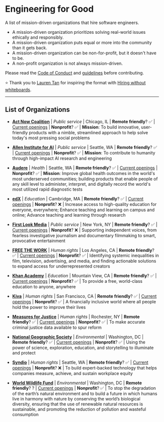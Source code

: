# Engineering for Good
A list of mission-driven organizations that hire software engineers.

- A mission-driven organization prioritizes solving real-world issues ethically and responsibly.
- A mission-driven organization puts equal or more into the community than it gets back.
- A mission-driven organization can be non-for-profit, but it doesn't have to be.
- A non-profit organization is not always mission-driven.

Please read the [Code of Conduct](CODE_OF_CONDUCT.md) and [guidelines](CONTRIBUTING.md) before contributing.

⭐ Thank you to [Lauren Tan](https://github.com/poteto) for inspiring the format with [Hiring without whiteboards](https://github.com/poteto/hiring-without-whiteboards). 

---

## List of Organizations

- **[Act Now Coalition](https://www.actnowcoalition.org/)** | _Public service_ | Chicago, IL | **Remote friendly**? ✅ | [Current openings](https://www.actnowcoalition.org/#join-us) | **Nonprofit**? ✅ | **Mission**: To build innovative, user-friendly products with a nimble, streamlined approach to help solve today's most pressing social problems

- **[Allen Institute for AI](https://allenai.org/)** | _Public service_ | Seattle, WA | **Remote friendly**? ✅ | [Current openings](https://allenai.org/careers#current-openings) | **Nonprofit**? ✅ | **Mission**: To contribute to humanity through high-impact AI research and engineering

- **[Audere](https://www.auderenow.org/)** | _Health_ | Seattle, WA | **Remote friendly**? ✅ | [Current openings](https://www.auderenow.org/careers) | **Nonprofit**? ✅ | **Mission**: Improve global health outcomes in the world's most underserved communities; building products that enable people of any skill level to administer, interpret, and digitally record the world's most utilized rapid diagnostic tests

- **[edX](https://www.edx.org/)**  | _Education_ | Cambridge, MA | **Remote friendly**? ✅ | [Current openings](https://boards.greenhouse.io/2uedx) | **Nonprofit**? ❌ | Increase access to high-quality education for everyone, everywhere; Enhance teaching and learning on campus and online; Advance teaching and learning through research

- **[First Look Media](https://firstlook.media/)**  | _Public service_ | New York, NY | **Remote friendly**? ✅ | [Current openings](https://firstlook.media/careers) | **Nonprofit**? ❌ | Supporting independent voices, from fearless investigative journalism and documentary filmmaking to smart, provocative entertainment

- **[FREE THE WORK](https://freethework.com/)**  | _Human rights_ | Los Angeles, CA | **Remote friendly**? ✅ | [Current openings](https://freethework.com/jobs) | **Nonprofit**? ✅ | Identifying systemic inequalities in film, television, advertising, and media, and finding actionable solutions to expand access for underrepresented creators

- **[Khan Academy](https://www.khanacademy.org/)**  | _Education_ | Mountain View, CA | **Remote friendly**? ✅ | [Current openings](https://www.khanacademy.org/careers#openings) | **Nonprofit**? ✅ | To provide a free, world-class education to anyone, anywhere

- **[Kiva](https://www.kiva.org/)**  | _Human rights_ | San Francisco, CA | **Remote friendly**? ✅ | [Current openings](https://www.careers.kiva.org/) | **Nonprofit**? ✅ | A financially inclusive world where all people hold the power to improve their lives

- **[Measures for Justice](https://www.measuresforjustice.org/)**  | _Human rights_ | Rochester, NY | **Remote friendly**? ✅ | [Current openings](https://www.measuresforjustice.org/about/jobs) | **Nonprofit**? ✅ | To make accurate criminal justice data available to spur reform

- **[National Geographic Society](https://www.nationalgeographic.org/society/)**  | _Environmental_ | Washington, DC | **Remote friendly**? ✅ | [Current openings](https://ngs.wd1.myworkdayjobs.com/ngs_external_career_site) | **Nonprofit**? ✅ | Using the power of science, exploration, education, and storytelling to illuminate and protect

- **[Syndio](https://synd.io/)**  | _Human rights_ | Seattle, WA | **Remote friendly**? ✅ | [Current openings](https://synd.io/career-opportunities/) | **Nonprofit**? ❌ | To build expert-backed technology that helps companies measure, achieve, and sustain workplace equity

- **[World Wildlife Fund](https://www.worldwildlife.org/)**  | _Environmental_ | Washington, DC | **Remote friendly**? ? | [Current openings](https://www.worldwildlife.org/about/careers) | **Nonprofit**? ✅ | To stop the degradation of the earth’s natural environment and to build a future in which humans live in harmony with nature by conserving the world’s biological diversity, ensuring that the use of renewable natural resources is sustainable, and promoting the reduction of pollution and wasteful consumption
